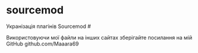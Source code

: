# sourcemod
Укранізація плагінів Sourcemod #

Використовуючи мої файли на інших сайтах зберігайте посилання на мій GitHub
                                                                     github.com/Maaara69
